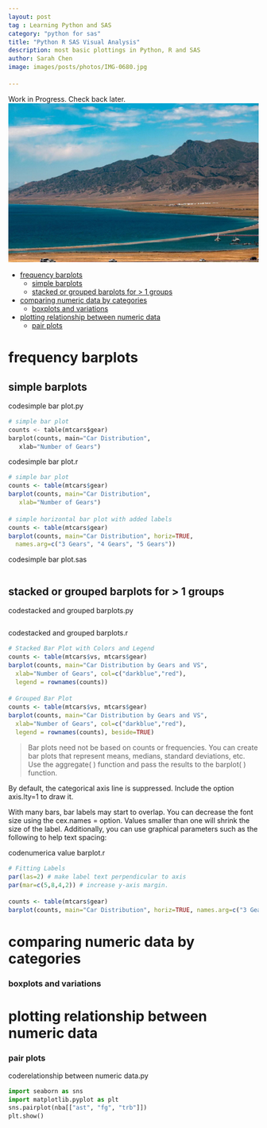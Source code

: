 ```yaml
---
layout: post
tag : Learning Python and SAS
category: "python for sas"
title: "Python R SAS Visual Analysis"
description: most basic plottings in Python, R and SAS
author: Sarah Chen
image: images/posts/photos/IMG-0680.jpg

---
```

Work in Progress.  Check back later. 
![](/images/posts/photos/IMG-0680.jpg)

- [frequency barplots](#frequency-barplots)
  - [simple barplots](#simple-barplots)
  - [stacked or grouped barplots for > 1 groups](#stacked-or-grouped-barplots-for--1-groups)
- [comparing numeric data by categories](#comparing-numeric-data-by-categories)
    - [boxplots and variations](#boxplots-and-variations)
- [plotting relationship between numeric data](#plotting-relationship-between-numeric-data)
    - [pair plots](#pair-plots)
# frequency barplots

## simple barplots 
<div class="code-head"><span>code</span>simple bar plot.py</div>

```python
# simple bar plot
counts <- table(mtcars$gear)
barplot(counts, main="Car Distribution",
   xlab="Number of Gears")

```

<div class="code-head"><span>code</span>simple bar plot.r</div>

```r
# simple bar plot
counts <- table(mtcars$gear)
barplot(counts, main="Car Distribution",
   xlab="Number of Gears")

# simple horizontal bar plot with added labels
counts <- table(mtcars$gear)
barplot(counts, main="Car Distribution", horiz=TRUE,
  names.arg=c("3 Gears", "4 Gears", "5 Gears"))
```
<div class="code-head"><span>code</span>simple bar plot.sas</div>

```sas

```
## stacked or grouped barplots for > 1 groups
<div class="code-head"><span>code</span>stacked and grouped barplots.py</div>

```pythn
```
<div class="code-head"><span>code</span>stacked and grouped barplots.r</div>

```r
# Stacked Bar Plot with Colors and Legend
counts <- table(mtcars$vs, mtcars$gear)
barplot(counts, main="Car Distribution by Gears and VS",
  xlab="Number of Gears", col=c("darkblue","red"),
  legend = rownames(counts))

# Grouped Bar Plot
counts <- table(mtcars$vs, mtcars$gear)
barplot(counts, main="Car Distribution by Gears and VS",
  xlab="Number of Gears", col=c("darkblue","red"),
  legend = rownames(counts), beside=TRUE)
```

> Bar plots need not be based on counts or frequencies. You can create bar plots that represent means, medians, standard deviations, etc. Use the <span class="coding">aggregate( )</span> function and pass the results to the <span class="coding">barplot( )</span> function.

By default, the categorical axis line is suppressed. Include the option <span class="coding">axis.lty=1</span> to draw it.

With many bars, bar labels may start to overlap. You can decrease the font size using the <span class="coding">cex.names = option</span>. Values smaller than one will shrink the size of the label. Additionally, you can use graphical parameters such as the following to help text spacing:

<div class="code-head"><span>code</span>numerica value barplot.r</div>

```r
# Fitting Labels
par(las=2) # make label text perpendicular to axis
par(mar=c(5,8,4,2)) # increase y-axis margin.

counts <- table(mtcars$gear)
barplot(counts, main="Car Distribution", horiz=TRUE, names.arg=c("3 Gears", "4 Gears", "5   Gears"), cex.names=0.8)
```

# comparing numeric data by categories
### boxplots and variations

# plotting relationship between numeric data
### pair plots
<div class="code-head"><span>code</span>relationship between numeric data.py</div>

```python
import seaborn as sns
import matplotlib.pyplot as plt
sns.pairplot(nba[["ast", "fg", "trb"]])
plt.show()
```
